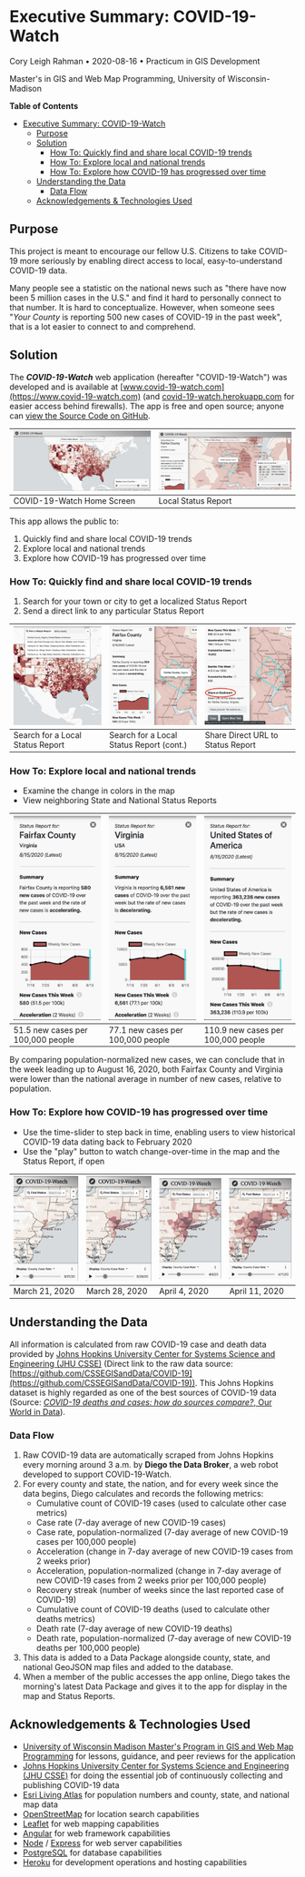 
# Executive Summary: COVID-19-Watch

Cory Leigh Rahman • 2020-08-16 • Practicum in GIS Development

Master's in GIS and Web Map Programming, University of Wisconsin-Madison

**Table of Contents**

- [Executive Summary: COVID-19-Watch](#executive-summary-covid-19-watch)
  - [Purpose](#purpose)
  - [Solution](#solution)
    - [How To: Quickly find and share local COVID-19 trends](#how-to-quickly-find-and-share-local-covid-19-trends)
    - [How To: Explore local and national trends](#how-to-explore-local-and-national-trends)
    - [How To: Explore how COVID-19 has progressed over time](#how-to-explore-how-covid-19-has-progressed-over-time)
  - [Understanding the Data](#understanding-the-data)
    - [Data Flow](#data-flow)
  - [Acknowledgements & Technologies Used](#acknowledgements--technologies-used)

## Purpose

This project is meant to encourage our fellow U.S. Citizens to take COVID-19 more seriously by enabling direct access to local, easy-to-understand COVID-19 data.

Many people see a statistic on the national news such as "there have now been 5 million cases in the U.S." and find it hard to personally connect to that number. It is hard to conceptualize. However, when someone sees "*Your County* is reporting 500 new cases of COVID-19 in the past week", that is a lot easier to connect to and comprehend.

## Solution

The ***COVID-19-Watch*** web application (hereafter "COVID-19-Watch") was developed and is available at [www.covid-19-watch.com](https://www.covid-19-watch.com) (and [covid-19-watch.herokuapp.com](http://covid-19-watch.herokuapp.com) for easier access behind firewalls). The app is free and open source; anyone can [view the Source Code on GitHub](https://github.com/CoryLR/COVID-19-Trend-Map).

| ![COVID-19-Watch Home Screen](img/app-wide-us-0.jpg) | ![Local COVID-19 Status Report](img/app-wide-county-3.jpg) |
| ---------------------------------------------------- | ---------------------------------------------------------- |
| COVID-19-Watch Home Screen                           | Local Status Report                                        |

This app allows the public to:

1. Quickly find and share local COVID-19 trends
2. Explore local and national trends
3. Explore how COVID-19 has progressed over time

### How To: Quickly find and share local COVID-19 trends

1. Search for your town or city to get a localized Status Report
2. Send a direct link to any particular Status Report

| ![Search for a Local Status Report](img/function1-find-and-share-1.jpg) | ![Search for a Local Status Report cont.](img/function1-find-and-share-2.jpg) | ![Share Direct URL to Status Report](img/function1-find-and-share-3.jpg) |
| ----------------------------------------------------------------------- | ----------------------------------------------------------------------------- | ------------------------------------------------------------------------ |
| Search for a Local Status Report                                        | Search for a Local Status Report (cont.)                                      | Share Direct URL to Status Report                                        |

### How To: Explore local and national trends

- Examine the change in colors in the map
- View neighboring State and National Status Reports

| ![Fairfax County Status Report](img/function2-scale-1.jpg) | ![Virginia Status Report](img/function2-scale-2.jpg) | ![US Status Report](img/function2-scale-3.jpg) |
| ---------------------------------------------------------- | ---------------------------------------------------- | ---------------------------------------------- |
| 51.5 new cases per 100,000 people                          | 77.1 new cases per 100,000 people                    | 110.9 new cases per 100,000 people             |

By comparing population-normalized new cases, we can conclude that in the week leading up to August 16, 2020, both Fairfax County and Virginia were lower than the national average in number of new cases, relative to population.

### How To: Explore how COVID-19 has progressed over time

- Use the time-slider to step back in time, enabling users to view historical COVID-19 data dating back to February 2020
- Use the "play" button to watch change-over-time in the map and the Status Report, if open

| ![March 21, 2020](img/function3-change-over-time-1.jpg) | ![March 28, 2020](img/function3-change-over-time-2.jpg) | ![April 4, 2020](img/function3-change-over-time-3.jpg) | ![April 11, 2020](img/function3-change-over-time-4.jpg) |
| ------------------------------------------------------- | ------------------------------------------------------- | ------------------------------------------------------ | ------------------------------------------------------- |
| March 21, 2020                                          | March 28, 2020                                          | April 4, 2020                                          | April 11, 2020                                          |

## Understanding the Data

All information is calculated from raw COVID-19 case and death data provided by [Johns Hopkins University Center for Systems Science and Engineering (JHU CSSE)](https://systems.jhu.edu/) (Direct link to the raw data source: [https://github.com/CSSEGISandData/COVID-19](https://github.com/CSSEGISandData/COVID-19)). This Johns Hopkins dataset is highly regarded as one of the best sources of COVID-19 data (Source: [*COVID-19 deaths and cases: how do sources compare?*, Our World in Data](https://ourworldindata.org/covid-sources-comparison)).

### Data Flow

1. Raw COVID-19 data are automatically scraped from Johns Hopkins every morning around 3 a.m. by **Diego the Data Broker**, a web robot developed to support COVID-19-Watch.
2. For every county and state, the nation, and for every week since the data begins, Diego calculates and records the following metrics:
   - Cumulative count of COVID-19 cases (used to calculate other case metrics)
   - Case rate (7-day average of new COVID-19 cases)
   - Case rate, population-normalized (7-day average of new COVID-19 cases per 100,000 people)
   - Acceleration (change in 7-day average of new COVID-19 cases from 2 weeks prior)
   - Acceleration, population-normalized (change in 7-day average of new COVID-19 cases from 2 weeks prior per 100,000 people)
   - Recovery streak (number of weeks since the last reported case of COVID-19)
   - Cumulative count of COVID-19 deaths (used to calculate other deaths metrics)
   - Death rate (7-day average of new COVID-19 deaths)
   - Death rate, population-normalized (7-day average of new COVID-19 deaths per 100,000 people)
   <!-- - Death acceleration (change in 7-day average of new COVID-19 deaths from 2 weeks prior) -->
   <!-- - Death acceleration, normalized (change in 7-day average of new COVID-19 deaths from 2 weeks prior per 100,000 people) -->
3. This data is added to a Data Package alongside county, state, and national GeoJSON map files and added to the database.
4. When a member of the public accesses the app online, Diego takes the morning's latest Data Package and gives it to the app for display in the map and Status Reports.

## Acknowledgements & Technologies Used

- [University of Wisconsin Madison Master's Program in GIS and Web Map Programming](https://geography.wisc.edu/gis/onlinemasters/) for lessons, guidance, and peer reviews for the application
- [Johns Hopkins University Center for Systems Science and Engineering (JHU CSSE)](https://systems.jhu.edu/) for doing the essential job of continuously collecting and publishing COVID-19 data
- [Esri Living Atlas](https://livingatlas.arcgis.com/en/) for population numbers and county, state, and national map data
- [OpenStreetMap](https://www.openstreetmap.org/) for location search capabilities
- [Leaflet](https://leafletjs.com) for web mapping capabilities
- [Angular](https://angular.io) for web framework capabilities
- [Node](https://nodejs.org/) / [Express](https://expressjs.com) for web server capabilities
- [PostgreSQL](https://www.postgresql.org) for database capabilities
- [Heroku](https://www.heroku.com) for development operations and hosting capabilities
